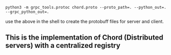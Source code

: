     python3 -m grpc_tools.protoc chord.proto --proto_path=. --python_out=. --grpc_python_out=.
    
  use the above in the shell to create the protobuff files for server and client.
## This is the implementation of Chord (Distributed servers) with a centralized registry